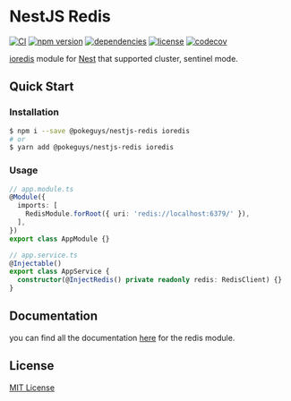 # NestJS Redis

[![CI](https://github.com/PokeGuys/nestjs-redis/workflows/CI/badge.svg)](https://github.com/PokeGuys/nestjs-redis/actions?query=workflow%3ACI) [![npm version](https://badge.fury.io/js/%40pokeguys%2Fnestjs-redis.svg)](https://badge.fury.io/js/%40pokeguys%2Fnestjs-redis) [![dependencies](https://david-dm.org/pokeguys/nestjs-redis.svg)](https://david-dm.org/pokeguys/nestjs-redis) [![license](https://img.shields.io/github/license/pokeguys/nestjs-redis.svg)](https://github.com/PokeGuys/nestjs-redis/blob/master/LICENSE) [![codecov](https://codecov.io/gh/PokeGuys/nestjs-redis/branch/master/graph/badge.svg?token=Y6V0BEYVZH)](https://codecov.io/gh/PokeGuys/nestjs-redis)

[ioredis](https://github.com/luin/ioredis) module for [Nest](https://github.com/nestjs/nest) that supported cluster, sentinel mode.

## Quick Start

### Installation

```bash
$ npm i --save @pokeguys/nestjs-redis ioredis
# or
$ yarn add @pokeguys/nestjs-redis ioredis
```

### Usage

```ts
// app.module.ts
@Module({
  imports: [
    RedisModule.forRoot({ uri: 'redis://localhost:6379/' }),
  ],
})
export class AppModule {}

// app.service.ts
@Injectable()
export class AppService {
  constructor(@InjectRedis() private readonly redis: RedisClient) {}
}
```

## Documentation

you can find all the documentation [here](docs/setup.md) for the redis module.

## License

[MIT License](LICENSE)

